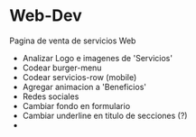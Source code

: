 # Web-Dev
Pagina de venta de servicios Web


- Analizar Logo e imagenes de 'Servicios'
- Codear burger-menu
- Codear servicios-row (mobile)
- Agregar animacion a 'Beneficios'
- Redes sociales
- Cambiar fondo en formulario
- Cambiar underline en titulo de secciones (?)
- 

